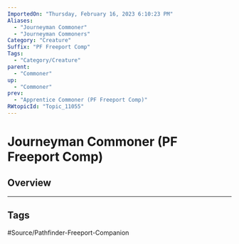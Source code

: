 ```yaml
---
ImportedOn: "Thursday, February 16, 2023 6:10:23 PM"
Aliases:
  - "Journeyman Commoner"
  - "Journeyman Commoners"
Category: "Creature"
Suffix: "PF Freeport Comp"
Tags:
  - "Category/Creature"
parent:
  - "Commoner"
up:
  - "Commoner"
prev:
  - "Apprentice Commoner (PF Freeport Comp)"
RWtopicId: "Topic_11055"
---
```

# Journeyman Commoner (PF Freeport Comp)
## Overview

---
## Tags
#Source/Pathfinder-Freeport-Companion

